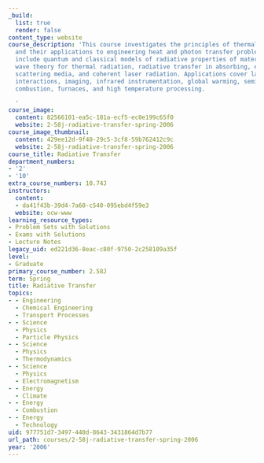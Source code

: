 ```yaml
---
_build:
  list: true
  render: false
content_type: website
course_description: 'This course investigates the principles of thermal radiation
  and their applications to engineering heat and photon transfer problems. Topics
  include quantum and classical models of radiative properties of materials, electromagnetic
  wave theory for thermal radiation, radiative transfer in absorbing, emitting, and
  scattering media, and coherent laser radiation. Applications cover laser-material
  interactions, imaging, infrared instrumentation, global warming, semiconductor manufacturing,
  combustion, furnaces, and high temperature processing.

  '
course_image:
  content: 82566101-ea5c-181a-ecf5-ec0e199c65f0
  website: 2-58j-radiative-transfer-spring-2006
course_image_thumbnail:
  content: 429ee12d-9f40-29c5-3cf8-59b762412c9c
  website: 2-58j-radiative-transfer-spring-2006
course_title: Radiative Transfer
department_numbers:
- '2'
- '10'
extra_course_numbers: 10.74J
instructors:
  content:
  - da41f43b-39d4-7a60-c540-095ebd4f59e3
  website: ocw-www
learning_resource_types:
- Problem Sets with Solutions
- Exams with Solutions
- Lecture Notes
legacy_uid: ed221d36-8eac-c80f-9750-2c258109a35f
level:
- Graduate
primary_course_number: 2.58J
term: Spring
title: Radiative Transfer
topics:
- - Engineering
  - Chemical Engineering
  - Transport Processes
- - Science
  - Physics
  - Particle Physics
- - Science
  - Physics
  - Thermodynamics
- - Science
  - Physics
  - Electromagnetism
- - Energy
  - Climate
- - Energy
  - Combustion
- - Energy
  - Technology
uid: 977751d7-3497-440d-8643-3431864d7b77
url_path: courses/2-58j-radiative-transfer-spring-2006
year: '2006'
---
```

